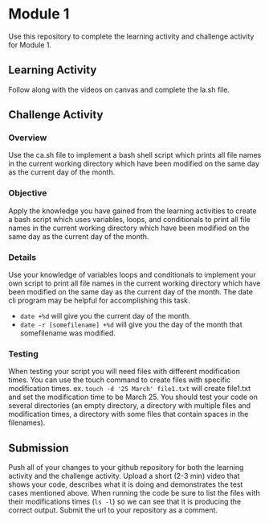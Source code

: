# Module 1

Use this repository to complete the learning activity and challenge activity for Module 1.

## Learning Activity

Follow along with the videos on canvas and complete the la.sh file.

## Challenge Activity

### Overview
Use the ca.sh file to implement a bash shell script which prints all file names
in the current working directory which have been modified on the same day as
the current day of the month.

### Objective
Apply the knowledge you have gained from the learning activities to create a bash
script which uses variables, loops, and conditionals to print all file names in
the current working directory which have been modified on the same day as
the current day of the month.

### Details
Use your knowledge of variables loops and conditionals to implement your own script
to print all file names in the current working directory which have been modified
on the same day as the current day of the month. The date cli program may be helpful
for accomplishing this task.
+ ```date +%d``` will give you the current day of the month.
+ ```date -r [somefilename] +%d``` will give you the day of the month that somefilename
was modified.

### Testing
When testing your script you will need files with different modification times.
You can use the touch command to create files with specific modification
times. ex. ```touch -d '25 March' file1.txt``` will create file1.txt and set
the modification time to be March 25.  You should test your code on several
directories (an empty directory, a directory with multiple files and
modification times, a directory with some files that contain spaces in the filenames).


## Submission
Push all of your changes to your github repository for both the learning activity and
the challenge activity. Upload a short (2-3 min) video that shows your code, describes
what it is doing and demonstrates the test cases mentioned above.  When running the code
be sure to list the files with their modifications times (```ls -l```) so we can see that
it is producing the correct output. Submit the url to your repository as a comment.